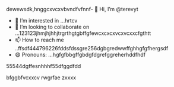 dewewsdk,hnggcxvcxvbvndfvfnnf- 👋 Hi, I’m @terevyt
- 👀 I’m interested in ...hrtcv
- 💞️ I’m looking to collaborate on ...123123jhmjhjhhjtrgrthgtgbffgfewcxcxcxvcxvcxxcfgthtt
- 📫 How to reach me ..ffsdf444796226fddsfdssgre256dgbgredwwffghhgfgfhergsdf
- 😄 Pronouns: ...hgfgfbbgffgbdgfdgrefggreherhddfhdf
<!---4565werasdf4458dfg6262dsfgrerertjmhhsvfyfsdsddshdffdfdg
terevyt/terevyt is a ✨ special ✨ repository because its `README.md` (this f63ile) appears on your GitHub p58rodfgdfaadfdfbdfxcvs
You can click the Preview link to take a look at your changevxxxxs.р123465bfdcvbcvbvcgerregrefd.lkj,nmn
--->55544dgffesnhhhf55dfggdfdd
bfggbfvcxxcv
rwgrfae
zxxxx
